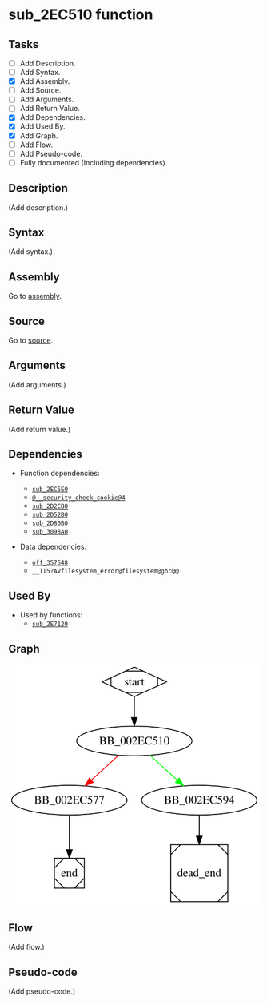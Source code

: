 # sub_2EC510 function

## Tasks

- [ ] Add Description.
- [ ] Add Syntax.
- [X] Add Assembly.
- [ ] Add Source.
- [ ] Add Arguments.
- [ ] Add Return Value.
- [X] Add Dependencies.
- [X] Add Used By.
- [X] Add Graph.
- [ ] Add Flow.
- [ ] Add Pseudo-code.
- [ ] Fully documented (Including dependencies).

## Description

(Add description.)

## Syntax

(Add syntax.)

## Assembly

Go to [assembly](../asm/sub_2EC510.asm).

## Source

Go to [source](../cc/sub_2EC510.cc).

## Arguments

(Add arguments.)

## Return Value

(Add return value.)

## Dependencies

* Function dependencies:
  * [`sub_2EC5E0`](sub_2EC5E0.md)
  * [`@__security_check_cookie@4`](@__security_check_cookie@4.md)
  * [`sub_2D2CB0`](sub_2D2CB0.md)
  * [`sub_2D52B0`](sub_2D52B0.md)
  * [`sub_2D80B0`](sub_2D80B0.md)
  * [`sub_3098A0`](sub_3098A0.md)


* Data dependencies:
  * [`off_357548`](off_357548.md)
  * `__TI5?AVfilesystem_error@filesystem@ghc@@`

## Used By

* Used by functions:
  * [`sub_2E7120`](sub_2E7120.md)

## Graph

![sub_2EC510 Graph](../svg/sub_2EC510.svg "sub_2EC510 Graph")

## Flow

(Add flow.)

## Pseudo-code

(Add pseudo-code.)
